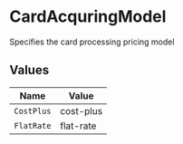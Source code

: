 # CardAcquringModel

Specifies the card processing pricing model


## Values

| Name       | Value      |
| ---------- | ---------- |
| `CostPlus` | cost-plus  |
| `FlatRate` | flat-rate  |